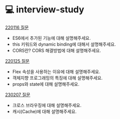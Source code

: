 # 💻 interview-study

[220116 질문](220116%20answer.md)

- ES6에서 추가된 기능에 대해 설명해주세요.
- this 키워드와 dynamic binding에 대해서 설명해주세요.
- CORS란? CORS 해결방법에 대해 설명해주세요.

[220125 질문](220125%20answer.md)

- Flex 속성을 사용하는 이유에 대해 설명해주세요.
- 객체지향 프로그래밍의 특징에 대해 설명해주세요.
- props와 state에 대해 설명해주세요.

[230207 질문](230207%20answer.md)

- 크로스 브라우징에 대해 설명해주세요.
- 캐시(Cache)에 대해 설명해주세요.
